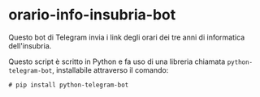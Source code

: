 # orario-info-insubria-bot
Questo bot di Telegram invia i link degli orari dei tre anni di informatica dell'insubria.

Questo script è scritto in Python e fa uso di una libreria chiamata ```python-telegram-bot```, installabile attraverso il comando:

```
# pip install python-telegram-bot
```
